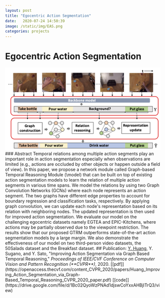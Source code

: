 ```yaml
---
layout: post
title: "Egocentric Action Segmentation"  
date:   2020-07-24 14:50:39
image: /static/img/EAS.png
categories: projects
---
```

# Egocentric Action Segmentation
<img class="img-responsive" src="/static/img/EAS.png">
### Abstract
Temporal relations among multiple action segments play an important role in action segmentation especially when observations are limited (e.g., actions are occluded by other objects or happen outside a field of view). 
In this paper, we propose a network module called Graph-based Temporal Reasoning Module (\model) that can be built on top of existing action segmentation models to learn the relation of multiple action segments in various time spans. 
We model the relations by using two Graph Convolution Networks (GCNs) where each node represents an action segment. The two graphs have different edge properties to account for boundary regression and classification tasks, respectively. By applying graph convolution, we can update each node's representation based on its relation with neighboring nodes. The updated representation is then used for improved action segmentation.
We evaluate our model on the challenging egocentric datasets namely EGTEA and EPIC-Kitchens, where actions may be partially observed due to the viewpoint restriction. The results show that our proposed GTRM outperforms state-of-the-art action segmentation models by a large margin. We also demonstrate the effectiveness of our model on two third-person video datasets, the 50Salads dataset and the Breakfast dataset.
## Publication:
<u>Y. Huang</u>, Y. Sugano, and Y. Sato, &quot;Improving Action Segmentation via Graph Based Temporal Reasoning,&quot; <i>Proceedings of IEEE/CVF Conference on Computer Vision and Pattern Recognition (**CVPR**)</i>, 2020.   
[[pdf]](https://openaccess.thecvf.com/content_CVPR_2020/papers/Huang_Improving_Action_Segmentation_via_Graph-Based_Temporal_Reasoning_CVPR_2020_paper.pdf)
[[code]](https://drive.google.com/file/d/1Bc02QyoWzPNAd1djswCoYxxAHBjITrQ3/view)
